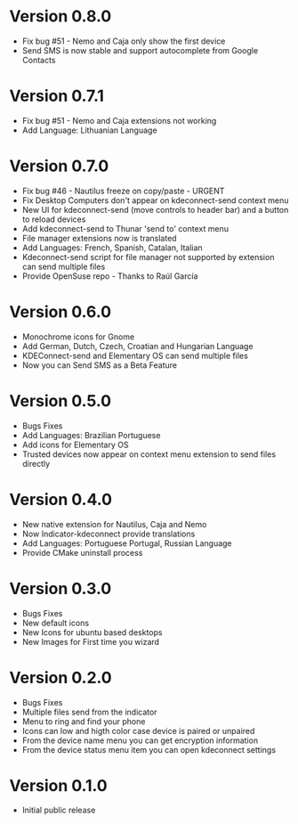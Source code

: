 # Version 0.8.0
 * Fix bug #51 - Nemo and Caja only show the first device
 * Send SMS is now stable and support autocomplete from Google Contacts

# Version 0.7.1
 * Fix bug #51 - Nemo and Caja extensions not working
 * Add Language: Lithuanian Language

# Version 0.7.0
 * Fix bug #46 - Nautilus freeze on copy/paste - URGENT
 * Fix Desktop Computers don't appear on kdeconnect-send context menu
 * New UI for kdeconnect-send (move controls to header bar)
   and a button to reload devices
 * Add kdeconnect-send to Thunar 'send to' context menu
 * File manager extensions now is translated
 * Add Languages: French, Spanish, Catalan, Italian
 * Kdeconnect-send script for file manager not supported
   by extension can send multiple files
 * Provide OpenSuse repo - Thanks to Raúl García

# Version 0.6.0
 * Monochrome icons for Gnome
 * Add German, Dutch, Czech, Croatian and Hungarian Language
 * KDEConnect-send and Elementary OS can send multiple files
 * Now you can Send SMS as a Beta Feature

# Version 0.5.0
 * Bugs Fixes
 * Add Languages: Brazilian Portuguese 
 * Add icons for Elementary OS
 * Trusted devices now appear on context menu extension to send files directly

# Version 0.4.0
 * New native extension for Nautilus, Caja and Nemo
 * Now Indicator-kdeconnect provide translations
 * Add Languages: Portuguese Portugal, Russian Language
 * Provide CMake uninstall process

# Version 0.3.0
 * Bugs Fixes
 * New default icons
 * New Icons for ubuntu based desktops
 * New Images for First time you wizard

# Version 0.2.0
 * Bugs Fixes
 * Multiple files send from the indicator
 * Menu to ring and find your phone
 * Icons can low and higth color case device is paired or unpaired
 * From the device name menu you can get encryption information
 * From the device status menu item you can open kdeconnect settings
 
# Version 0.1.0
 * Initial public release
